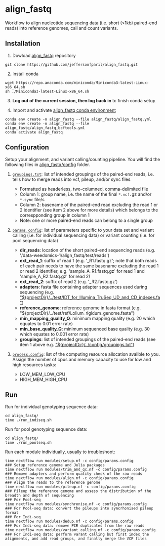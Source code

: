 # align_fastq
Workflow to align nucleotide sequencing data (i.e. short (<1kb) paired-end reads) into reference genomes, call and count variants.

## Installation

1. Dowload [align_fastq](https://github.com/jeffersonfparil/align_fastq.git) repository
```shell
git clone https://github.com/jeffersonfparil/align_fastq.git
```

2. Install conda
```shell
wget https://repo.anaconda.com/miniconda/Miniconda3-latest-Linux-x86_64.sh
sh ./Miniconda3-latest-Linux-x86_64.sh
```

3. **Log out of the current session, then log back in** to finish conda setup.

4. Import and activate [align_fastq conda environment](align_fastq.yml)
```shell
conda env create -n align_fastq --file align_fastq/align_fastq.yml
conda env create -n align_fastq --file align_fastq/align_fastq_bcftools.yml
conda activate align_fastq
```

## Configuration

Setup your alignment, and variant calling/counting pipeline. You will find the following files in [align_fastq/config](config/) folder.

1. [`groupings.txt`](config/groupings.txt): list of intended groupings of the paired-end reads, i.e. tells how to merge reads into vcf, pileup, and/or sync files

    - Formatted as headerless, two-columned, comma-delimited file
    - Column 1: group name, i.e. the name of the final `*.vcf.`gz and/or `*.sync` file/s
    - Column 2: basename of the paired-end read excluding the read 1 or 2 identifier (see item 2 above for more details) which belongs to the correspponding group in column 1
    - Note: one or more paired-end reads can belong to a single group

2. [`params.config`](config/params.config): list of parameters specific to your data set and variant calling (i.e. for individual sequencing data) or variant counting (i.e. for pool sequencing data)

    - **dir_reads**: location of the short paired-end sequencing reads (e.g. '/data-weedomics-1/align_fastq/test/reads')
    - **ext_read_1**: suffix of read 1 (e.g. '_R1.fastq.gz'; note that both reads of each pair needs to have the same basename excluding the read 1 or read 2 identifier, e.g. 'sample_A_R1.fastq.gz' for read 1 and 'sample_A_R2.fastq.gz' for read 2)
    - **ext_read_2**: suffix of read 2 (e.g. '_R2.fastq.gz')
    - **adapters**: fasta file containing adapter sequences used during sequencing (e.g. ["${projectDir}/../test/IDT_for_Illumina_TruSeq_UD_and_CD_indexes.fa"](test/IDT_for_Illumina_TruSeq_UD_and_CD_indexes.fa))
    - **reference_genome**: reference genome in fasta format (e.g. "${projectDir}/../test/ref/Lolium_rigidum_genome.fasta")
    - **min_mapping_quality_Q**: minimum mapping quality (e.g. 20 which equates to 0.01 error rate)
    - **min_base_quality_Q**: minimum sequenced base quality (e.g. 30 which equates to 0.001 error rate)
    - **groupings**: list of intended groupings of the paired-end reads (see item 1 above e.g. ["${projectDir}/../config/groupings.txt"](config/groupings.txt))

3. [`process.config`](config/process.config): list of the computing resource allocation availble to you. Assign the number of cpus and memory capacity to use for low and high resources tasks:

    - LOW_MEM_LOW_CPU
    - HIGH_MEM_HIGH_CPU

## Run

Run for individual genotyping sequence data:
```shell
cd align_fastq/
time ./run_indiseq.sh
```

Run for pool genotyping sequence data:
```shell
cd align_fastq/
time ./run_poolseq.sh
```

Run each module individually, usually to troubleshoot:
```shell
time nextflow run modules/setup.nf -c config/params.config              ### Setup reference genome and Julia packages
time nextflow run modules/trim_and_qc.nf -c config/params.config        ### Remove adapters and perform quality check of the raw reads
time nextflow run modules/align.nf -c config/params.config              ### Align the reads to the reference genome
time nextflow run modules/pileup.nf -c config/params.config             ### Pileup the reference genome and assess the distribution of the breadth and depth of sequencing
### For Pool-seq
time nextflow run modules/synchronise.nf -c config/params.config        ### For Pool-seq data: convert the pileups into syncrhonised pileup format
### For Indi-seq
time nextflow run modules/dedup.nf -c config/params.config              ### For Indi-seq data: remove PCR duplicates from the raw reads
time nextflow run modules/variant_calling.nf -c config/params.config    ### For Indi-seq data: perform varant calling but first index the alignments, and add read groups, and finally merge the VCF files
```
